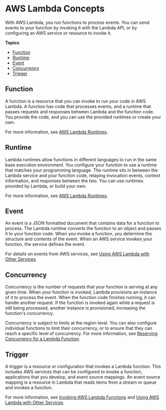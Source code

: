 # AWS Lambda Concepts<a name="gettingstarted-concepts"></a>

With AWS Lambda, you run functions to process events\. You can send events to your function by invoking it with the Lambda API, or by configuring an AWS service or resource to invoke it\.

**Topics**
+ [Function](#gettingstarted-concepts-function)
+ [Runtime](#gettingstarted-concepts-runtimes)
+ [Event](#gettingstarted-concepts-event)
+ [Concurrency](#gettingstarted-concepts-concurrency)
+ [Trigger](#gettingstarted-concepts-trigger)

## Function<a name="gettingstarted-concepts-function"></a>

A function is a resource that you can invoke to run your code in AWS Lambda\. A function has code that processes events, and a runtime that passes requests and responses between Lambda and the function code\. You provide the code, and you can use the provided runtimes or create your own\.

For more information, see [AWS Lambda Runtimes](lambda-runtimes.md)\.

## Runtime<a name="gettingstarted-concepts-runtimes"></a>

Lambda runtimes allow functions in different languages to run in the same base execution environment\. You configure your function to use a runtime that matches your programming language\. The runtime sits in between the Lambda service and your function code, relaying invocation events, context information, and responses between the two\. You can use runtimes provided by Lambda, or build your own\.

For more information, see [AWS Lambda Runtimes](lambda-runtimes.md)\.

## Event<a name="gettingstarted-concepts-event"></a>

An event is a JSON formatted document that contains data for a function to process\. The Lambda runtime converts the function to an object and passes it to your function code\. When you invoke a function, you determine the structure and contents of the event\. When an AWS service invokes your function, the service defines the event\.

For details on events from AWS services, see [Using AWS Lambda with Other Services](lambda-services.md)\.

## Concurrency<a name="gettingstarted-concepts-concurrency"></a>

Concurrency is the number of requests that your function is serving at any given time\. When your function is invoked, Lambda provisions an instance of it to process the event\. When the function code finishes running, it can handle another request\. If the function is invoked again while a request is still being processed, another instance is provisioned, increasing the function's concurrency\.

Concurrency is subject to limits at the region level\. You can also configure individual functions to limit their concurrency, or to ensure that they can reach a specific level of concurrency\. For more information, see [Reserving Concurrency for a Lambda Function](per-function-concurrency.md)\.

## Trigger<a name="gettingstarted-concepts-trigger"></a>

A trigger is a resource or configuration that invokes a Lambda function\. This includes AWS services that can be configured to invoke a function, applications that you develop, and event source mappings\. An event source mapping is a resource in Lambda that reads items from a stream or queue and invokes a function\.

For more information, see [Invoking AWS Lambda Functions](lambda-invocation.md) and [Using AWS Lambda with Other Services](lambda-services.md)\.